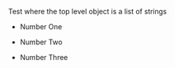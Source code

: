 <!--{@template.comment}}-->

Test where the top level object is a list of strings

<!--{{*:pattern="* %s"}}-->
* Number One

<!--{{*:pattern="* %s"}}-->
* Number Two

<!--{{*:pattern="* %s"}}-->
* Number Three

<!--{{*:template="* {{*}}"}}-->
